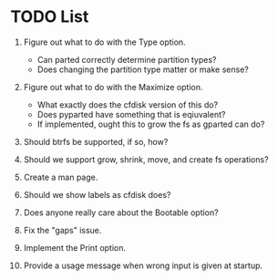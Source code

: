 TODO List
=========

1. Figure out what to do with the Type option.
    * Can parted correctly determine partition types?
    * Does changing the partition type matter or make sense?

2. Figure out what to do with the Maximize option.
    * What exactly does the cfdisk version of this do?
    * Does pyparted have something that is eqiuvalent?
    * If implemented, ought this to grow the fs as gparted can do?

3. Should btrfs be supported, if so, how?

4. Should we support grow, shrink, move, and create fs operations?

5. Create a man page.

6. Should we show labels as cfdisk does?

7. Does anyone really care about the Bootable option?

8. Fix the "gaps" issue.

9. Implement the Print option.

10. Provide a usage message when wrong input is given at startup.
